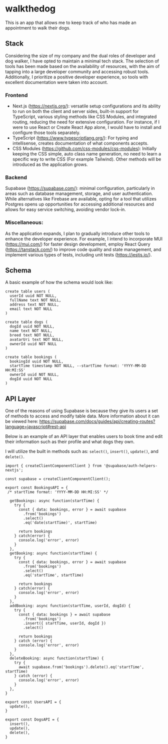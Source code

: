 # walkthedog

This is an app that allows me to keep track of who has made an appointment to walk their dogs.

## Stack

Considering the size of my company and the dual roles of developer and dog walker, I have opted to maintain a minimal tech stack. The selection of tools has been made based on the availability of resources, with the aim of tapping into a large developer community and accessing robust tools. Additionally, I prioritize a positive developer experience, so tools with excellent documentation were taken into account.

### Frontend

- Next.js (https://nextjs.org/): versatile setup configurations and its ability to run on both the client and server sides, built-in support for TypeScript, various styling methods like CSS Modules, and integrated routing, reducing the need for extensive configuration. For instance, if I were to use React or Create React App alone, I would have to install and configure those tools separately.
- TypeScript (https://www.typescriptlang.org/): For typing and intellisense, creates documentation of what components accepts.
- CSS Modules (https://github.com/css-modules/css-modules): Initially keeping the CSS simple, auto class name generation, no need to learn a specific way to write CSS (For example Tailwind). Other methods will be introduced as the application grows.

### Backend

Supabase (https://supabase.com/): minimal configuration, particularly in areas such as database management, storage, and user authentication. While alternatives like Firebase are available, opting for a tool that utilizes Postgres opens up opportunities for accessing additional resources and allows for easy service switching, avoiding vendor lock-in.

### Miscellaneous:

As the application expands, I plan to gradually introduce other tools to enhance the developer experience. For example, I intend to incorporate MUI (https://mui.com/) for faster design development, employ React Query (https://tanstack.com/) to improve code quality and state management, and implement various types of tests, including unit tests (https://jestjs.io/).

## Schema

A basic example of how the schema would look like:

```
create table users (
  userId uuid NOT NULL,
  fullName text NOT NULL,
  address text NOT NULL,
  email text NOT NULL
)

create table dogs (
  dogId uuid NOT NULL,
  name text NOT NULL,
  breed text NOT NULL,
  avatarUri text NOT NULL,
  ownerId uuid NOT NULL
)

create table bookings (
  bookingId uuid NOT NULL,
  startTime timestamp NOT NULL, --startTime format: 'YYYY-MM-DD HH:MI:SS'
  ownerId uuid NOT NULL,
  dogId uuid NOT NULL
)
```

## API Layer

One of the reasons of using Supabase is because they give its users a set of methods to access and modify table data. More information about it can be viewed here: https://supabase.com/docs/guides/api/creating-routes?language=javascript#rest-api

Below is an example of an API layer that enables users to book time and edit their information such as their profile and what dogs they own.

I will utilize the built in methods such as: `select()`, `insert()`, `update()`, and `delete()`.

```
import { createClientComponentClient } from '@supabase/auth-helpers-nextjs';

const supabase = createClientComponentClient();

export const BookingsAPI = {
 /* startTime format: 'YYYY-MM-DD HH:MI:SS' */

  getBookings: async function(startTime) {
    try {
      const { data: bookings, error } = await supabase
        .from('bookings')
        .select()
        .eq('date(startTime)', startTime)

      return bookings
    } catch(error) {
      console.log('error', error)
    }
  },
  getBooking: async function(startTime) {
    try {
      const { data: bookings, error } = await supabase
        .from('bookings')
        .select()
        .eq('startTime', startTime)

      return bookings
    } catch(error) {
      console.log('error', error)
    }
  },
  addBooking: async function(startTime, userId, dogId) {
    try {
      const { data: bookings } = await supabase
        .from('bookings')
        .insert({ startTime, userId, dogId })
        .select()

      return bookings
    } catch (error) {
      console.log('error', error)
    }
  },
  deleteBooking: async function(startTime) {
    try {
      await supabase.from('bookings').delete().eq('startTime', startTime)
    } catch (error) {
      console.log('error', error)
    }
  },
}

export const UsersAPI = {
  update(),
}

export const DogsAPI = {
  insert(),
  update(),
  delete(),
}
```
